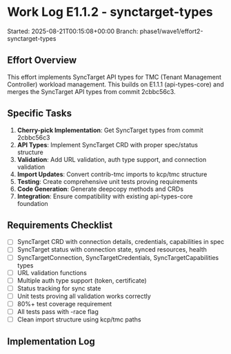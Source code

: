 # Work Log E1.1.2 - synctarget-types
Started: 2025-08-21T00:15:08+00:00
Branch: phase1/wave1/effort2-synctarget-types

## Effort Overview
This effort implements SyncTarget API types for TMC (Tenant Management Controller) workload management. This builds on E1.1.1 (api-types-core) and merges the SyncTarget API types from commit 2cbbc56c3.

## Specific Tasks
1. **Cherry-pick Implementation**: Get SyncTarget types from commit 2cbbc56c3
2. **API Types**: Implement SyncTarget CRD with proper spec/status structure
3. **Validation**: Add URL validation, auth type support, and connection validation  
4. **Import Updates**: Convert contrib-tmc imports to kcp/tmc structure
5. **Testing**: Create comprehensive unit tests proving requirements
6. **Code Generation**: Generate deepcopy methods and CRDs
7. **Integration**: Ensure compatibility with existing api-types-core foundation

## Requirements Checklist
- [ ] SyncTarget CRD with connection details, credentials, capabilities in spec
- [ ] SyncTarget status with connection state, synced resources, health
- [ ] SyncTargetConnection, SyncTargetCredentials, SyncTargetCapabilities types
- [ ] URL validation functions
- [ ] Multiple auth type support (token, certificate)
- [ ] Status tracking for sync state
- [ ] Unit tests proving all validation works correctly
- [ ] 80%+ test coverage requirement
- [ ] All tests pass with -race flag
- [ ] Clean import structure using kcp/tmc paths

## Implementation Log
